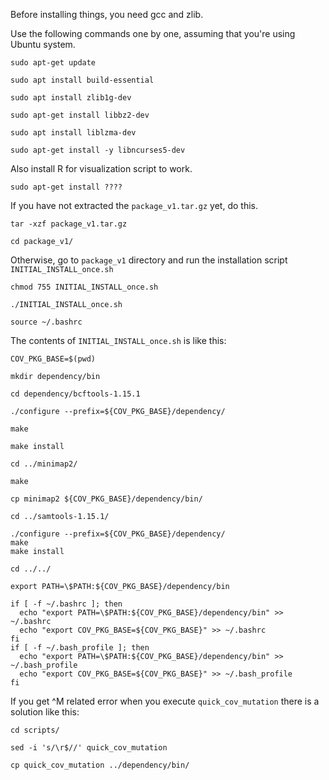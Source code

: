 
Before installing things, you need gcc and zlib.

Use the following commands one by one, assuming that you're using Ubuntu system.

```
sudo apt-get update

sudo apt install build-essential

sudo apt install zlib1g-dev

sudo apt-get install libbz2-dev

sudo apt install liblzma-dev

sudo apt-get install -y libncurses5-dev

```


Also install R for visualization script to work.

```
sudo apt-get install ????
```


If you have not extracted the `package_v1.tar.gz` yet, do this.

```
tar -xzf package_v1.tar.gz

cd package_v1/
```

Otherwise, go to `package_v1` directory and run the installation script `INITIAL_INSTALL_once.sh`

```
chmod 755 INITIAL_INSTALL_once.sh

./INITIAL_INSTALL_once.sh

source ~/.bashrc
```


The contents of `INITIAL_INSTALL_once.sh` is like this:

```
COV_PKG_BASE=$(pwd)

mkdir dependency/bin

cd dependency/bcftools-1.15.1

./configure --prefix=${COV_PKG_BASE}/dependency/

make

make install

cd ../minimap2/

make

cp minimap2 ${COV_PKG_BASE}/dependency/bin/

cd ../samtools-1.15.1/

./configure --prefix=${COV_PKG_BASE}/dependency/
make
make install

cd ../../

export PATH=\$PATH:${COV_PKG_BASE}/dependency/bin

if [ -f ~/.bashrc ]; then
  echo "export PATH=\$PATH:${COV_PKG_BASE}/dependency/bin" >> ~/.bashrc
  echo "export COV_PKG_BASE=${COV_PKG_BASE}" >> ~/.bashrc
fi
if [ -f ~/.bash_profile ]; then
  echo "export PATH=\$PATH:${COV_PKG_BASE}/dependency/bin" >> ~/.bash_profile
  echo "export COV_PKG_BASE=${COV_PKG_BASE}" >> ~/.bash_profile
fi
```


If you get ^M related error when you execute `quick_cov_mutation` 
there is a solution like this:

```
cd scripts/

sed -i 's/\r$//' quick_cov_mutation

cp quick_cov_mutation ../dependency/bin/
```

